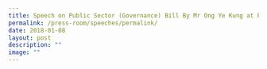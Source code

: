 ```yaml
---
title: Speech on Public Sector (Governance) Bill By Mr Ong Ye Kung at Parliament
permalink: /press-room/speeches/permalink/
date: 2018-01-08
layout: post
description: ""
image: ""
---
```

